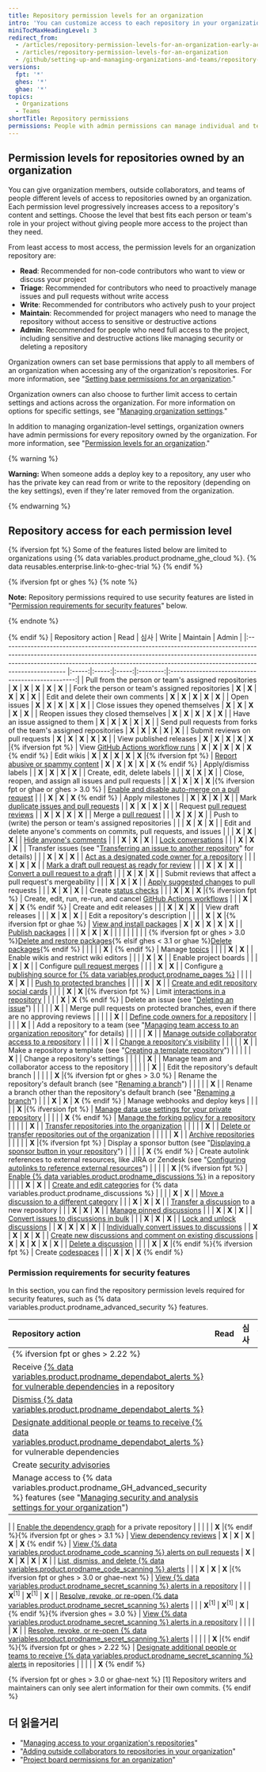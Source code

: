 ```yaml
---
title: Repository permission levels for an organization
intro: 'You can customize access to each repository in your organization with granular permission levels, giving people access to the features and tasks they need.'
miniTocMaxHeadingLevel: 3
redirect_from:
  - /articles/repository-permission-levels-for-an-organization-early-access-program/
  - /articles/repository-permission-levels-for-an-organization
  - /github/setting-up-and-managing-organizations-and-teams/repository-permission-levels-for-an-organization
versions:
  fpt: '*'
  ghes: '*'
  ghae: '*'
topics:
  - Organizations
  - Teams
shortTitle: Repository permissions
permissions: People with admin permissions can manage individual and team access to an organization-owned repository.
---
```


## Permission levels for repositories owned by an organization

You can give organization members, outside collaborators, and teams of people different levels of access to repositories owned by an organization. Each permission level progressively increases access to a repository's content and settings. Choose the level that best fits each person or team's role in your project without giving people more access to the project than they need.

From least access to most access, the permission levels for an organization repository are:
- **Read**: Recommended for non-code contributors who want to view or discuss your project
- **Triage**: Recommended for contributors who need to proactively manage issues and pull requests without write access
- **Write**: Recommended for contributors who actively push to your project
- **Maintain**: Recommended for project managers who need to manage the repository without access to sensitive or destructive actions
- **Admin**: Recommended for people who need full access to the project, including sensitive and destructive actions like managing security or deleting a repository

Organization owners can set base permissions that apply to all members of an organization when accessing any of the organization's repositories. For more information, see "[Setting base permissions for an organization](/organizations/managing-access-to-your-organizations-repositories/setting-base-permissions-for-an-organization#setting-base-permissions)."

Organization owners can also choose to further limit access to certain settings and actions across the organization. For more information on options for specific settings, see "[Managing organization settings](/articles/managing-organization-settings)."

In addition to managing organization-level settings, organization owners have admin permissions for every repository owned by the organization. For more information, see "[Permission levels for an organization](/articles/permission-levels-for-an-organization)."

{% warning %}

**Warning:** When someone adds a deploy key to a repository, any user who has the private key can read from or write to the repository (depending on the key settings), even if they're later removed from the organization.

{% endwarning %}

## Repository access for each permission level

{% ifversion fpt %}
Some of the features listed below are limited to organizations using {% data variables.product.prodname_ghe_cloud %}. {% data reusables.enterprise.link-to-ghec-trial %}
{% endif %}

{% ifversion fpt or ghes %}
{% note %}

**Note:** Repository permissions required to use security features are listed in "[Permission requirements for security features](#permission-requirements-for-security-features)" below.

{% endnote %}

{% endif %}
| Repository action                                                                                                                                                                                                                                              | Read  |  심사   | Write | Maintain |                      Admin                       |
|:-------------------------------------------------------------------------------------------------------------------------------------------------------------------------------------------------------------------------------------------------------------- |:-----:|:-----:|:-----:|:--------:|:------------------------------------------------:|
| Pull from the person or team's assigned repositories                                                                                                                                                                                                           | **X** | **X** | **X** |  **X**   |                      **X**                       |
| Fork the person or team's assigned repositories                                                                                                                                                                                                                | **X** | **X** | **X** |  **X**   |                      **X**                       |
| Edit and delete their own comments                                                                                                                                                                                                                             | **X** | **X** | **X** |  **X**   |                      **X**                       |
| Open issues                                                                                                                                                                                                                                                    | **X** | **X** | **X** |  **X**   |                      **X**                       |
| Close issues they opened themselves                                                                                                                                                                                                                            | **X** | **X** | **X** |  **X**   |                      **X**                       |
| Reopen issues they closed themselves                                                                                                                                                                                                                           | **X** | **X** | **X** |  **X**   |                      **X**                       |
| Have an issue assigned to them                                                                                                                                                                                                                                 | **X** | **X** | **X** |  **X**   |                      **X**                       |
| Send pull requests from forks of the team's assigned repositories                                                                                                                                                                                              | **X** | **X** | **X** |  **X**   |                      **X**                       |
| Submit reviews on pull requests                                                                                                                                                                                                                                | **X** | **X** | **X** |  **X**   |                      **X**                       |
| View published releases                                                                                                                                                                                                                                        | **X** | **X** | **X** |  **X**   |            **X** |{% ifversion fpt %}
| View [GitHub Actions workflow runs](/actions/automating-your-workflow-with-github-actions/managing-a-workflow-run)                                                                                                                                             | **X** | **X** | **X** |  **X**   |                **X** 
{% endif %}
| Edit wikis                                                                                                                                                                                                                                                     | **X** | **X** | **X** |  **X**   |            **X** |{% ifversion fpt %}
| [Report abusive or spammy content](/communities/maintaining-your-safety-on-github/reporting-abuse-or-spam)                                                                                                                                                     | **X** | **X** | **X** |  **X**   |                **X** 
{% endif %}
| Apply/dismiss labels                                                                                                                                                                                                                                           |       | **X** | **X** |  **X**   |                      **X**                       |
| Create, edit, delete labels                                                                                                                                                                                                                                    |       |       | **X** |  **X**   |                      **X**                       |
| Close, reopen, and assign all issues and pull requests                                                                                                                                                                                                         |       | **X** | **X** |  **X**   | **X** |{% ifversion fpt or ghae or ghes > 3.0 %}
| [Enable and disable auto-merge on a pull request](/github/administering-a-repository/managing-auto-merge-for-pull-requests-in-your-repository)                                                                                                                 |       |       | **X** |  **X**   |                **X** 
{% endif %}
| Apply milestones                                                                                                                                                                                                                                               |       | **X** | **X** |  **X**   |                      **X**                       |
| Mark [duplicate issues and pull requests](/articles/about-duplicate-issues-and-pull-requests)                                                                                                                                                                  |       | **X** | **X** |  **X**   |                      **X**                       |
| Request [pull request reviews](/articles/requesting-a-pull-request-review)                                                                                                                                                                                     |       | **X** | **X** |  **X**   |                      **X**                       |
| Merge a [pull request](/github/collaborating-with-pull-requests/incorporating-changes-from-a-pull-request/about-pull-request-merges)                                                                                                                           |       |       | **X** |  **X**   |                      **X**                       |
| Push to (write) the person or team's assigned repositories                                                                                                                                                                                                     |       |       | **X** |  **X**   |                      **X**                       |
| Edit and delete anyone's comments on commits, pull requests, and issues                                                                                                                                                                                        |       |       | **X** |  **X**   |                      **X**                       |
| [Hide anyone's comments](/communities/moderating-comments-and-conversations/managing-disruptive-comments)                                                                                                                                                      |       |       | **X** |  **X**   |                      **X**                       |
| [Lock conversations](/communities/moderating-comments-and-conversations/locking-conversations)                                                                                                                                                                 |       |       | **X** |  **X**   |                      **X**                       |
| Transfer issues (see "[Transferring an issue to another repository](/articles/transferring-an-issue-to-another-repository)" for details)                                                                                                                       |       |       | **X** |  **X**   |                      **X**                       |
| [Act as a designated code owner for a repository](/articles/about-code-owners)                                                                                                                                                                                 |       |       | **X** |  **X**   |                      **X**                       |
| [Mark a draft pull request as ready for review](/articles/changing-the-stage-of-a-pull-request)                                                                                                                                                                |       |       | **X** |  **X**   |                      **X**                       |
| [Convert a pull request to a draft](/articles/changing-the-stage-of-a-pull-request)                                                                                                                                                                            |       |       | **X** |  **X**   |                      **X**                       |
| Submit reviews that affect a pull request's mergeability                                                                                                                                                                                                       |       |       | **X** |  **X**   |                      **X**                       |
| [Apply suggested changes](/articles/incorporating-feedback-in-your-pull-request) to pull requests                                                                                                                                                              |       |       | **X** |  **X**   |                      **X**                       |
| Create [status checks](/articles/about-status-checks)                                                                                                                                                                                                          |       |       | **X** |  **X**   |            **X** |{% ifversion fpt %}
| Create, edit, run, re-run, and cancel [GitHub Actions workflows](/actions/automating-your-workflow-with-github-actions/)                                                                                                                                       |       |       | **X** |  **X**   |                **X** 
{% endif %}
| Create and edit releases                                                                                                                                                                                                                                       |       |       | **X** |  **X**   |                      **X**                       |
| View draft releases                                                                                                                                                                                                                                            |       |       | **X** |  **X**   |                      **X**                       |
| Edit a repository's description                                                                                                                                                                                                                                |       |       |       |  **X**   |        **X** |{% ifversion fpt or ghae %}
| [View and install packages](/packages/publishing-and-managing-packages)                                                                                                                                                                                        | **X** | **X** | **X** |  **X**   |                      **X**                       |
| [Publish packages](/packages/publishing-and-managing-packages/publishing-a-package)                                                                                                                                                                            |       |       | **X** |  **X**   |                      **X**                       |
|                                                                                                                                                                                                                                                                |       |       |       |          |                                                  |
| {% ifversion fpt or ghes > 3.0 %}[Delete and restore packages](/packages/learn-github-packages/deleting-and-restoring-a-package){% elsif ghes < 3.1 or ghae %}[Delete packages](/packages/learn-github-packages/deleting-a-package){% endif %}                 |       |       |       |          |               **X** | {% endif %}
| Manage [topics](/articles/classifying-your-repository-with-topics)                                                                                                                                                                                             |       |       |       |  **X**   |                      **X**                       |
| Enable wikis and restrict wiki editors                                                                                                                                                                                                                         |       |       |       |  **X**   |                      **X**                       |
| Enable project boards                                                                                                                                                                                                                                          |       |       |       |  **X**   |                      **X**                       |
| Configure [pull request merges](/articles/configuring-pull-request-merges)                                                                                                                                                                                     |       |       |       |  **X**   |                      **X**                       |
| Configure [a publishing source for {% data variables.product.prodname_pages %}](/articles/configuring-a-publishing-source-for-github-pages)                                                                                                                    |       |       |       |  **X**   |                      **X**                       |
| [Push to protected branches](/articles/about-protected-branches)                                                                                                                                                                                               |       |       |       |  **X**   |                      **X**                       |
| [Create and edit repository social cards](/articles/customizing-your-repositorys-social-media-preview)                                                                                                                                                         |       |       |       |  **X**   |            **X** |{% ifversion fpt %}
| Limit [interactions in a repository](/communities/moderating-comments-and-conversations/limiting-interactions-in-your-repository)                                                                                                                              |       |       |       |  **X**   |                **X** 
{% endif %}
| Delete an issue (see "[Deleting an issue](/articles/deleting-an-issue)")                                                                                                                                                                                       |       |       |       |          |                      **X**                       |
| Merge pull requests on protected branches, even if there are no approving reviews                                                                                                                                                                              |       |       |       |          |                      **X**                       |
| [Define code owners for a repository](/articles/about-code-owners)                                                                                                                                                                                             |       |       |       |          |                      **X**                       |
| Add a repository to a team (see "[Managing team access to an organization repository](/organizations/managing-access-to-your-organizations-repositories/managing-team-access-to-an-organization-repository#giving-a-team-access-to-a-repository)" for details) |       |       |       |          |                      **X**                       |
| [Manage outside collaborator access to a repository](/articles/adding-outside-collaborators-to-repositories-in-your-organization)                                                                                                                              |       |       |       |          |                      **X**                       |
| [Change a repository's visibility](/articles/restricting-repository-visibility-changes-in-your-organization)                                                                                                                                                   |       |       |       |          |                      **X**                       |
| Make a repository a template (see "[Creating a template repository](/articles/creating-a-template-repository)")                                                                                                                                                |       |       |       |          |                      **X**                       |
| Change a repository's settings                                                                                                                                                                                                                                 |       |       |       |          |                      **X**                       |
| Manage team and collaborator access to the repository                                                                                                                                                                                                          |       |       |       |          |                      **X**                       |
| Edit the repository's default branch                                                                                                                                                                                                                           |       |       |       |          |     **X** |{% ifversion fpt or ghes > 3.0 %}
| Rename the repository's default branch (see "[Renaming a branch](/github/administering-a-repository/renaming-a-branch)")                                                                                                                                       |       |       |       |          |                      **X**                       |
| Rename a branch other than the repository's default branch (see "[Renaming a branch](/github/administering-a-repository/renaming-a-branch)")                                                                                                                   |       |       | **X** |  **X**   |                **X** 
{% endif %}
| Manage webhooks and deploy keys                                                                                                                                                                                                                                |       |       |       |          |            **X** |{% ifversion fpt %}
| [Manage data use settings for your private repository](/github/understanding-how-github-uses-and-protects-your-data/managing-data-use-settings-for-your-private-repository)                                                                                    |       |       |       |          |                **X** 
{% endif %}
| [Manage the forking policy for a repository](/github/administering-a-repository/managing-the-forking-policy-for-your-repository)                                                                                                                               |       |       |       |          |                      **X**                       |
| [Transfer repositories into the organization](/articles/restricting-repository-creation-in-your-organization)                                                                                                                                                  |       |       |       |          |                      **X**                       |
| [Delete or transfer repositories out of the organization](/articles/setting-permissions-for-deleting-or-transferring-repositories)                                                                                                                             |       |       |       |          |                      **X**                       |
| [Archive repositories](/articles/about-archiving-repositories)                                                                                                                                                                                                 |       |       |       |          |            **X** |{% ifversion fpt %}
| Display a sponsor button (see "[Displaying a sponsor button in your repository](/articles/displaying-a-sponsor-button-in-your-repository)")                                                                                                                    |       |       |       |          |                **X** 
{% endif %}
| Create autolink references to external resources, like JIRA or Zendesk (see "[Configuring autolinks to reference external resources](/articles/configuring-autolinks-to-reference-external-resources)")                                                        |       |       |       |          |            **X** |{% ifversion fpt %}
| [Enable {% data variables.product.prodname_discussions %}](/github/administering-a-repository/enabling-or-disabling-github-discussions-for-a-repository) in a repository                                                                                       |       |       |       |  **X**   |                      **X**                       |
| [Create and edit categories](/discussions/managing-discussions-for-your-community/managing-categories-for-discussions-in-your-repository) for {% data variables.product.prodname_discussions %}                                                                |       |       |       |  **X**   |                      **X**                       |
| [Move a discussion to a different category](/discussions/managing-discussions-for-your-community/managing-discussions-in-your-repository)                                                                                                                      |       |       | **X** |  **X**   |                      **X**                       |
| [Transfer a discussion](/discussions/managing-discussions-for-your-community/managing-discussions-in-your-repository) to a new repository                                                                                                                      |       |       | **X** |  **X**   |                      **X**                       |
| [Manage pinned discussions](/discussions/managing-discussions-for-your-community/managing-discussions-in-your-repository)                                                                                                                                      |       |       | **X** |  **X**   |                      **X**                       |
| [Convert issues to discussions in bulk](/discussions/managing-discussions-for-your-community/managing-discussions-in-your-repository)                                                                                                                          |       |       | **X** |  **X**   |                      **X**                       |
| [Lock and unlock discussions](/discussions/managing-discussions-for-your-community/moderating-discussions)                                                                                                                                                     |       | **X** | **X** |  **X**   |                      **X**                       |
| [Individually convert issues to discussions](/discussions/managing-discussions-for-your-community/moderating-discussions)                                                                                                                                      |       | **X** | **X** |  **X**   |                      **X**                       |
| [Create new discussions and comment on existing discussions](/discussions/collaborating-with-your-community-using-discussions/participating-in-a-discussion)                                                                                                   | **X** | **X** | **X** |  **X**   |                      **X**                       |
| [Delete a discussion](/discussions/managing-discussions-for-your-community/managing-discussions-in-your-repository#deleting-a-discussion)                                                                                                                      |       |       |       |  **X**   |      **X** |{% endif %}{% ifversion fpt %}
| Create [codespaces](/codespaces/about-codespaces)                                                                                                                                                                                                              |       |       | **X** |  **X**   |                **X** 
{% endif %}

### Permission requirements for security features

In this section, you can find the repository permission levels required for security features, such as {% data variables.product.prodname_advanced_security %} features.

| Repository action                                                                                                                                                                                                                                                             | Read  |  심사   |        Write        |      Maintain       |                                      Admin                                       |
|:----------------------------------------------------------------------------------------------------------------------------------------------------------------------------------------------------------------------------------------------------------------------------- |:-----:|:-----:|:-------------------:|:-------------------:|:--------------------------------------------------------------------------------:|
| {% ifversion fpt or ghes > 2.22 %}                                                                                                                                                                                                                                            |       |       |                     |                     |                                                                                  |
| Receive [{% data variables.product.prodname_dependabot_alerts %} for vulnerable dependencies](/code-security/supply-chain-security/about-alerts-for-vulnerable-dependencies) in a repository                                                                                |       |       |                     |                     |                                      **X**                                       |
| [Dismiss {% data variables.product.prodname_dependabot_alerts %}](/code-security/supply-chain-security/viewing-and-updating-vulnerable-dependencies-in-your-repository)                                                                                                     |       |       |                     |                     |                                      **X**                                       |
| [Designate additional people or teams to receive {% data variables.product.prodname_dependabot_alerts %}](/github/administering-a-repository/managing-security-and-analysis-settings-for-your-repository#granting-access-to-security-alerts) for vulnerable dependencies    |       |       |                     |                     |                      **X** |{% endif %}{% ifversion fpt %}
| Create [security advisories](/code-security/security-advisories/about-github-security-advisories)                                                                                                                                                                             |       |       |                     |                     |           **X** |{% endif %}{% ifversion fpt or ghes > 2.22 or ghae %}
| Manage access to {% data variables.product.prodname_GH_advanced_security %} features (see "[Managing security and analysis settings for your organization](/organizations/keeping-your-organization-secure/managing-security-and-analysis-settings-for-your-organization)") |       |       |                     |                     | **X** |{% endif %}{% ifversion fpt %}<!--Set at site-level for GHES-->
|
| [Enable the dependency graph](/code-security/supply-chain-security/exploring-the-dependencies-of-a-repository) for a private repository                                                                                                                                       |       |       |                     |                     |               **X** |{% endif %}{% ifversion fpt or ghes > 3.1 %}
| [View dependency reviews](/code-security/supply-chain-security/about-dependency-review)                                                                                                                                                                                       | **X** | **X** |        **X**        |        **X**        |                                **X** 
{% endif %}
| [View {% data variables.product.prodname_code_scanning %} alerts on pull requests](/github/finding-security-vulnerabilities-and-errors-in-your-code/triaging-code-scanning-alerts-in-pull-requests)                                                                         | **X** | **X** |        **X**        |        **X**        |                                      **X**                                       |
| [List, dismiss, and delete {% data variables.product.prodname_code_scanning %} alerts](/github/finding-security-vulnerabilities-and-errors-in-your-code/managing-code-scanning-alerts-for-your-repository)                                                                  |       |       |        **X**        |        **X**        |              **X** |{% ifversion fpt or ghes > 3.0 or ghae-next %}
| [View {% data variables.product.prodname_secret_scanning %} alerts in a repository](/github/administering-a-repository/managing-alerts-from-secret-scanning)                                                                                                                |       |       | **X**<sup>[1]</sup> | **X**<sup>[1]</sup> |                                      **X**                                       |
| [Resolve, revoke, or re-open {% data variables.product.prodname_secret_scanning %} alerts](/github/administering-a-repository/managing-alerts-from-secret-scanning)                                                                                                         |       |       | **X**<sup>[1]</sup> | **X**<sup>[1]</sup> |                   **X** |{% endif %}{% ifversion ghes = 3.0 %}
| [View {% data variables.product.prodname_secret_scanning %} alerts in a repository](/github/administering-a-repository/managing-alerts-from-secret-scanning)                                                                                                                |       |       |                     |                     |                                      **X**                                       |
| [Resolve, revoke, or re-open {% data variables.product.prodname_secret_scanning %} alerts](/github/administering-a-repository/managing-alerts-from-secret-scanning)                                                                                                         |       |       |                     |                     |               **X** |{% endif %}{% ifversion fpt or ghes > 2.22 %}
| [Designate additional people or teams to receive {% data variables.product.prodname_secret_scanning %} alerts](/github/administering-a-repository/managing-security-and-analysis-settings-for-your-repository#granting-access-to-security-alerts) in repositories           |       |       |                     |                     |                                **X** 
{% endif %}

{% ifversion fpt or ghes > 3.0 or ghae-next %}
[1] Repository writers and maintainers can only see alert information for their own commits.
{% endif %}

## 더 읽을거리

- "[Managing access to your organization's repositories](/articles/managing-access-to-your-organization-s-repositories)"
- "[Adding outside collaborators to repositories in your organization](/articles/adding-outside-collaborators-to-repositories-in-your-organization)"
- "[Project board permissions for an organization](/articles/project-board-permissions-for-an-organization)"
